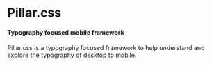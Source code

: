 # Pillar.css

#### Typography focused mobile framework

Pillar.css is a typography focused framework to help understand and explore the typography of desktop to mobile.